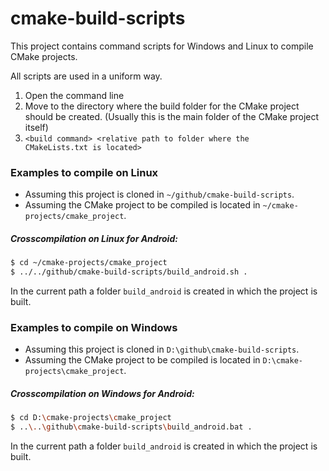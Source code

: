 # cmake-build-scripts

This project contains command scripts for Windows and Linux to compile CMake projects.

All scripts are used in a uniform way.

1. Open the command line
2. Move to the directory where the build folder for the CMake project should be created. (Usually this is the main folder of the CMake project itself)
3. <code>&lt;build command&gt; &lt;relative path to folder where the CMakeLists.txt is located&gt;</code>

### Examples to compile on Linux

- Assuming this project is cloned in <code>~/github/cmake-build-scripts</code>.
- Assuming the CMake project to be compiled is located in <code>~/cmake-projects/cmake_project</code>.

##### Crosscompilation on Linux for Android:

```bash
$ cd ~/cmake-projects/cmake_project
$ ../../github/cmake-build-scripts/build_android.sh .
```

In the current path a folder <code>build_android</code> is created in which the project is built.

### Examples to compile on Windows

- Assuming this project is cloned in <code>D:\github\cmake-build-scripts</code>.
- Assuming the CMake project to be compiled is located in <code>D:\cmake-projects\cmake_project</code>.

##### Crosscompilation on Windows for Android:

```bash
$ cd D:\cmake-projects\cmake_project
$ ..\..\github\cmake-build-scripts\build_android.bat .
```

In the current path a folder <code>build_android</code> is created in which the project is built.

